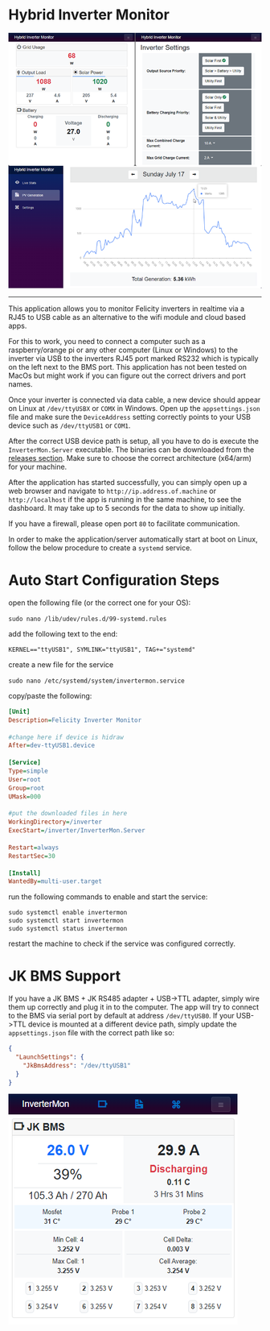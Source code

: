 # Hybrid Inverter Monitor

<img src="screenshot.png"/>

---

This application allows you to monitor Felicity inverters in realtime via a RJ45 to USB cable as an alternative to the wifi module and cloud based apps.

For this to work, you need to connect a computer such as a raspberry/orange pi or any other computer (Linux or Windows) to the inverter via USB to the inverters RJ45 port marked RS232 which is typically on the left next to the BMS port. This application has not been tested on MacOs but might work if you can figure out the correct drivers and port names.

Once your inverter is connected via data cable, a new device should appear on Linux at `/dev/ttyUSBX` or `COMX` in Windows. Open up the `appsettings.json` file and make sure the `DeviceAddress` setting correctly points to your USB device such as `/dev/ttyUSB1` or `COM1`.

After the correct USB device path is setup, all you have to do is execute the `InverterMon.Server` executable. The binaries can be downloaded from the [releases section](https://github.com/dj-nitehawk/Felicity-Inverter-Monitor/releases). Make sure to choose the correct architecture (x64/arm) for your machine.

After the application has started successfully, you can simply open up a web browser and navigate to `http://ip.address.of.machine` or `http://localhost` if the app is running in the same machine, to see the dashboard. It may take up to 5 seconds for the data to show up initially.

If you have a firewall, please open port `80` to facilitate communication.

In order to make the application/server automatically start at boot on Linux, follow the below procedure to create a `systemd` service.

# Auto Start Configuration Steps

open the following file (or the correct one for your OS):

`sudo nano /lib/udev/rules.d/99-systemd.rules`

add the following text to the end:
```
KERNEL=="ttyUSB1", SYMLINK="ttyUSB1", TAG+="systemd"
```

create a new file for the service

`sudo nano /etc/systemd/system/invertermon.service`

copy/paste the following:
```ini
[Unit]
Description=Felicity Inverter Monitor

#change here if device is hidraw
After=dev-ttyUSB1.device

[Service]
Type=simple
User=root
Group=root
UMask=000

#put the downloaded files in here
WorkingDirectory=/inverter
ExecStart=/inverter/InverterMon.Server

Restart=always
RestartSec=30

[Install]
WantedBy=multi-user.target
```
run the following commands to enable and start the service:
```
sudo systemctl enable invertermon
sudo systemctl start invertermon
sudo systemctl status invertermon
```
restart the machine to check if the service was configured correctly.

# JK BMS Support
If you have a JK BMS + JK RS485 adapter + USB->TTL adapter, simply wire them up correctly and plug it in to the computer. 
The app will try to connect to the BMS via serial port by default at address `/dev/ttyUSB0`. 
If your USB->TTL device is mounted at a different device path, simply update the `appsettings.json` file with the correct path like so:
```json
{
  "LaunchSettings": {
    "JkBmsAddress": "/dev/ttyUSB1"
  }
}
```
<img src="jk-screenshot.png"/>